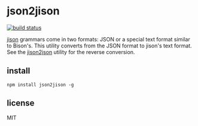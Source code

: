 # json2jison


[![build status](https://secure.travis-ci.org/GerHobbelt/json2jison.png)](http://travis-ci.org/GerHobbelt/json2jison)


[jison](http://jison.org) grammars come in two formats: JSON or a special text format similar to Bison's. This utility converts from the JSON format to jison's text format. See the [jison2json](https://github.com/zaach/jison2json) utility for the reverse conversion.


## install

    npm install json2jison -g


## license

MIT
